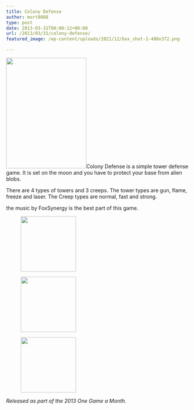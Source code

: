 ```yaml
---
title: Colony Defense
author: mort8088
type: post
date: 2013-03-31T00:00:12+00:00
url: /2013/03/31/colony-defense/
featured_image: /wp-content/uploads/2021/12/box_shot-1-480x372.png

---
```

<img decoding="async" loading="lazy" class="size-medium wp-image-81 alignleft" src="https://mort8088.com/wp-content/uploads/2021/12/box_shot-1-218x300.png" alt="" width="218" height="300" srcset="https://mort8088.com/wp-content/uploads/2021/12/box_shot-1-218x300.png 218w, https://mort8088.com/wp-content/uploads/2021/12/box_shot-1.png 480w" sizes="(max-width: 218px) 100vw, 218px" />Colony Defense is a simple tower defense game. It is set on the moon and you have to protect your base from alien blobs.

There are 4 types of towers and 3 creeps. The tower types are gun, flame, freeze and laser. The Creep types are normal, fast and strong.

the music by FoxSynergy is the best part of this game.

<!--more-->



<div id='gallery-3' class='gallery galleryid-171 gallery-columns-3 gallery-size-thumbnail'>
  <figure class='gallery-item'> 
  
  <div class='gallery-icon landscape'>
    <a href='https://mort8088.com/colonydefense_2013-03-27_10-28-19-98/'><img width="150" height="150" src="https://mort8088.com/wp-content/uploads/2021/12/ColonyDefense_2013-03-27_10-28-19-98-150x150.png" class="attachment-thumbnail size-thumbnail" alt="" decoding="async" loading="lazy" /></a>
  </div></figure><figure class='gallery-item'> 
  
  <div class='gallery-icon landscape'>
    <a href='https://mort8088.com/colonydefense_2013-03-27_10-34-22-26/'><img width="150" height="150" src="https://mort8088.com/wp-content/uploads/2021/12/ColonyDefense_2013-03-27_10-34-22-26-150x150.png" class="attachment-thumbnail size-thumbnail" alt="" decoding="async" loading="lazy" /></a>
  </div></figure><figure class='gallery-item'> 
  
  <div class='gallery-icon landscape'>
    <a href='https://mort8088.com/colonydefense_2013-03-27_10-34-58-04/'><img width="150" height="150" src="https://mort8088.com/wp-content/uploads/2021/12/ColonyDefense_2013-03-27_10-34-58-04-150x150.png" class="attachment-thumbnail size-thumbnail" alt="" decoding="async" loading="lazy" /></a>
  </div></figure>
</div>

_Released as part of the 2013 One Game a Month._